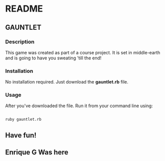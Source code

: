 # README

## GAUNTLET

### Description

This game was created as part of a course project. It is set in middle-earth and is going to have you sweating 'till the end!

### Installation

 No installation required. Just download the **gauntlet.rb** file.

### Usage

After you've downloaded the file. Run it from your command line using:

```bash

ruby gauntlet.rb

```

## Have fun!

## Enrique G Was here
